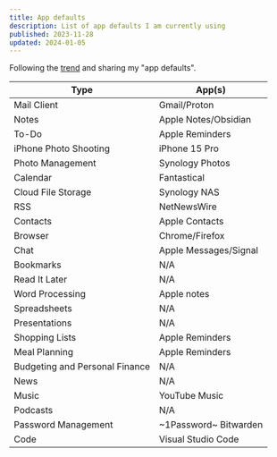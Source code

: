```yaml
---
title: App defaults
description: List of app defaults I am currently using
published: 2023-11-28
updated: 2024-01-05
---
```


Following the [trend](https://defaults.rknight.me/) and sharing my "app defaults".

| Type                           | App(s)                |
| ------------------------------ | --------------------- |
| Mail Client                    | Gmail/Proton          |
| Notes                          | Apple Notes/Obsidian  |
| To-Do                          | Apple Reminders       |
| iPhone Photo Shooting          | iPhone 15 Pro         |
| Photo Management               | Synology Photos       |
| Calendar                       | Fantastical           |
| Cloud File Storage             | Synology NAS          |
| RSS                            | NetNewsWire           |
| Contacts                       | Apple Contacts        |
| Browser                        | Chrome/Firefox        |
| Chat                           | Apple Messages/Signal |
| Bookmarks                      | N/A                   |
| Read It Later                  | N/A                   |
| Word Processing                | Apple notes           |
| Spreadsheets                   | N/A                   |
| Presentations                  | N/A                   |
| Shopping Lists                 | Apple Reminders       |
| Meal Planning                  | Apple Reminders       |
| Budgeting and Personal Finance | N/A                   |
| News                           | N/A                   |
| Music                          | YouTube Music         |
| Podcasts                       | N/A                   |
| Password Management            | ~1Password~ Bitwarden |
| Code                           | Visual Studio Code    |
